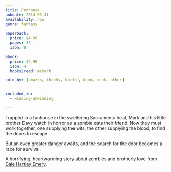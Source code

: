 ```yaml
---
title: Funhouse
pubdate: 2014-03-31
availability: now
genre: fantasy

paperback:
  price: $4.99
  pages: 38
  isbn: 8

ebook:
  price: $2.99
  isbn: 4
  books2read: meKarb

sold_by: [amazon, ibooks, kindle, kobo, nook, other]


included_in:
  - winding-unwinding

---
```


Trapped in a funhouse in the sweltering Sacramento heat,
Mark and his little brother Davy
watch in horror as a zombie eats their friend.
Now they must work together,
one supplying the wits,
the other supplying the blood,
to find the doors to escape.

But an even greater danger awaits,
and the search for the door becomes a race for survival.

A horrifying, heartwarming story
about zombies and brotherly love
from [Dale Hartley Emery](http://dalehartleyemery.com).
